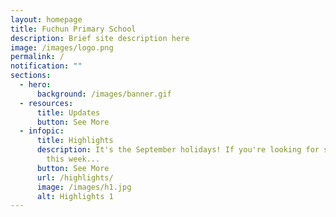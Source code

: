```yaml
---
layout: homepage
title: Fuchun Primary School
description: Brief site description here
image: /images/logo.png
permalink: /
notification: ""
sections:
  - hero:
      background: /images/banner.gif
  - resources:
      title: Updates
      button: See More
  - infopic:
      title: Highlights
      description: It's the September holidays! If you're looking for something to do
        this week...
      button: See More
      url: /highlights/
      image: /images/h1.jpg
      alt: Highlights 1
---
```

